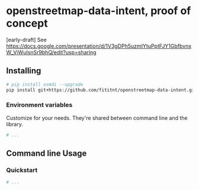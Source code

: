 # openstreetmap-data-intent, proof of concept
[early-draft] See https://docs.google.com/presentation/d/1V3gDPh5uzmIYtuPptFJY1GbfbvnxW_ViWuIsnSr9bhQ/edit?usp=sharing


## Installing

```bash
# pip install osmdi --upgrade
pip install git+https://github.com/fititnt/openstreetmap-data-intent.git#egg=osmdi
```

### Environment variables
Customize for your needs. They're shared between command line and the library.

```bash
# ...
```

## Command line Usage

### Quickstart

```bash
# ...
```
